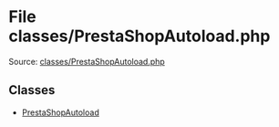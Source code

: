 File classes/PrestaShopAutoload.php
=========
Source: [classes/PrestaShopAutoload.php](https://github.com/PrestaShop/PrestaShop/blob/1.6.1.1/classes/PrestaShopAutoload.php)


Classes
-------

* [PrestaShopAutoload](class.PrestaShopAutoload)


